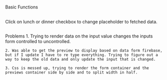 #
Basic Functions 

## 
Click on lunch or dinner checkbox to change placeholder to fetched data. 

##
Problems
    1. Trying to render data on the input value changes the inputs form controlled to uncontrolled. 
    
    2. Was able to get the preview to display based on data form firebase, but if I update I have to re type everything. Trying to figure out a way to keep the old data and only update the input that is changed. 

    3. Css is messed up, trying to render the form container and the previews container side by side and to split width in half. 
    